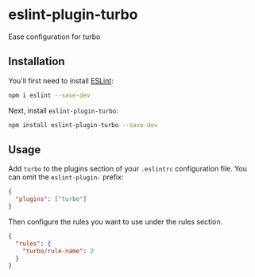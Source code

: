 # eslint-plugin-turbo

Ease configuration for turbo

## Installation

You'll first need to install [ESLint](https://eslint.org/):

```sh
npm i eslint --save-dev
```

Next, install `eslint-plugin-turbo`:

```sh
npm install eslint-plugin-turbo --save-dev
```

## Usage

Add `turbo` to the plugins section of your `.eslintrc` configuration file. You can omit the `eslint-plugin-` prefix:

```json
{
  "plugins": ["turbo"]
}
```

Then configure the rules you want to use under the rules section.

```json
{
  "rules": {
    "turbo/rule-name": 2
  }
}
```
